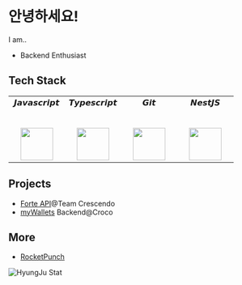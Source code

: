 # 안녕하세요!
I am..
* Backend Enthusiast

## Tech Stack
<table>
  <tbody>
    <tr valign="top">
      <td width="25%" align="center">
        <span>𝙅𝙖𝙫𝙖𝙨𝙘𝙧𝙞𝙥𝙩</span><br><br><br>
        <img height="64px" src="https://cdn.svgporn.com/logos/javascript.svg">
      </td>
      <td width="25%" align="center">
        <span>𝙏𝙮𝙥𝙚𝙨𝙘𝙧𝙞𝙥𝙩</span><br><br><br>
        <img height="64px" src="https://cdn.svgporn.com/logos/typescript-icon.svg">
      </td>
      <td width="25%" align="center">
        <span>𝙂𝙞𝙩</span><br><br><br>
        <img height="64px" src="https://cdn.svgporn.com/logos/git-icon.svg">
      </td>
      <td width="25%" align="center">
        <span>𝙉𝙚𝙨𝙩𝙅𝙎</span><br><br><br>
        <img height="64px" src="https://cdn.svgporn.com/logos/nestjs.svg">
      </td>
    </tr>
  </tbody>
</table>

## Projects
* [Forte API](https://team-crescendo.me)@Team Crescendo
* [myWallets](https://mywallets.xyz) Backend@Croco

## More
* [RocketPunch](https://www.rocketpunch.com/@a28b03d0e2874b5c)
 
![HyungJu Stat](https://github-readme-stats.vercel.app/api?username=hyungju&count_private=true&theme=shades-of-purple)
